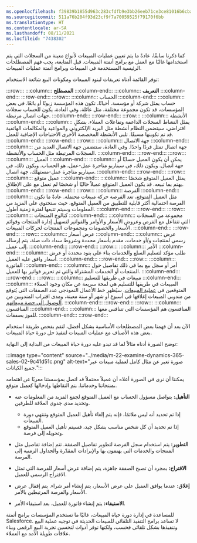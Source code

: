 ```yaml
---
ms.openlocfilehash: f39839b1855d963c283cfdfb9e3bb26eeb71ce3ce81016b6cba3b41ce546ee71
ms.sourcegitcommit: 511a76b204f93d23cf9f7a70059525f79170f6bb
ms.translationtype: HT
ms.contentlocale: ar-SA
ms.lasthandoff: 08/11/2021
ms.locfileid: "7438302"
---
```

كما ذكرنا سابقًا، عادةً ما يتم تعيين عمليات المبيعات لأنواع معينة من السجلات التي يتم استخدامها غالبًا مع العمل مع برامج أتمتة المبيعات. قبل المتابعة، يجب فهم المصطلحات الرئيسية المستخدمة في المبيعات وبرامج أتمتة عمليات المبيعات.

توفر القائمة أدناه تعريفات لبنود المبيعات ومكونات البيع شائعة الاستخدام:

:::row:::
  :::column:::
    **المصطلح**
  :::column-end:::
  :::column:::
    **التعريف**
  :::column-end:::
:::row-end:::
:::row:::
  :::column:::
    الحساب
  :::column-end:::
  :::column:::
    حساب يمثل شركة أو مؤسسة. أحيانًا، تكون هذه المؤسسة زبونًا أو بائعًا. في بعض المؤسسات، قد تكون مجموعة مختلفة، مثل عائلة. وفي العادة، يكون للحساب سجلات جهات اتصال مرتبطة.
  :::column-end:::
:::row-end:::
:::row:::
  :::column:::
    الأنشطة
  :::column-end:::
  :::column:::
    يمثل النشاط السجلات الداعمة وتفاعلات العملاء. بشكلٍ افتراضي، سيتضمن النظام أنشطة مثل البريد الإلكتروني والمواعيد والمكالمات الهاتفية قد تم تكوينها مسبقًا. تلبي الأنشطة المخصصة الأخرى الاحتياجات الإضافية للعمل.
  :::column-end:::
:::row-end:::
:::row:::
  :::column:::
    جهة الاتصال
  :::column-end:::
  :::column:::
    جهة اتصال تمثل فردًا واحدًا. وفي العادة، ستتضمن جهة الاتصال العديد من السجلات المرتبطة مثل الحساب والأنشطة.
  :::column-end:::
:::row-end:::
:::row:::
  :::column:::
    العميل
  :::column-end:::
  :::column:::
    يمكن أن يكون العميل حسابًا أو جهة اتصال. ويكون ذلك، في سيناريو متاجرة عمل-عمل، هو الحساب. ويكون ذلك، في سيناريو متاجرة عمل-مستهلك، جهة اتصال.
  :::column-end:::
:::row-end:::
:::row:::
  :::column:::
    عميل متوقع
  :::column-end:::
  :::column:::
    يمثل العميل المتوقع شخصًا يهتم بما تبيعه. قد يكون العميل المتوقع عميلاً حاليًا أو شخصًا لم تعمل مع على الإطلاق.
  :::column-end:::
:::row-end:::
:::row:::
  :::column:::
    الفرصة
  :::column-end:::
  :::column:::
    مثل العميل المتوقع، تعد الفرصة حركة مبيعات محتملة. عادةً ما تكون الفرصة احتمالية أكثر قابلية للتطبيق من العميل المتوقع، حيث ستحتوي على المزيد من المعلومات وسيتم تتبعها لفترة زمنية أطول.
  :::column-end:::
:::row-end:::
:::row:::
  :::column:::
    كتالوج المنتجات
  :::column-end:::
  :::column:::
    مجموعة من السجلات التي تتفاعل مع الفرص وعروض الأسعار والأوامر والفواتير لتسهيل إدارة المنتجات وقوائم الأسعار والخصومات ومجموعات المنتجات لحركات المبيعات.
  :::column-end:::
:::row-end:::
:::row:::
  :::column:::
    عرض أسعار
  :::column-end:::
  :::column:::
    عرض رسمي لمنتجات و/أو خدمات، مقدم بأسعار محددة وشروط سداد ذات صلة، يتم إرساله إلى عميل.
  :::column-end:::
:::row-end:::
:::row:::
  :::column:::
    الأمر
  :::column-end:::
  :::column:::
    طلب مؤكد لتسليم السلع والخدمات بناء على بنود محددة أو عرض أسعار وافق عليه العميل.
  :::column-end:::
:::row-end:::
:::row:::
  :::column:::
    الفاتورة
  :::column-end:::
  :::column:::
    أمر أو سجل بيع بما في ذلك تفاصيل حول المنتجات أو الخدمات المشتراة والتي تم تحرير فواتير بها للعميل.
  :::column-end:::
:::row-end:::
:::row:::
  :::column:::
    مبيعات في طريقها للتسليم
  :::column-end:::
  :::column:::
    المبيعات في طريقها للتسليم هي لمحة سريعة عن مكان وجود العملاء المتوقعين في [عملية المبيعات](https://www.superoffice.com/blog/sales-process/). سيُظهر خط الأعمال النموذجي عدد الصفقات التي يُتوقع من مندوبي المبيعات إغلاقها في أسبوع أو شهر أو سنة معينة، ومدى اقتراب المندوبين من [الوصول إلى حصة مبيعاتهم](https://www.superoffice.com/blog/sales-quota/).
  :::column-end:::
:::row-end:::
:::row:::
  :::column:::
    المنافسون
  :::column-end:::
  :::column:::
    المنافسون هم المؤسسات التي تتنافس معها للفوز بصفقات.
  :::column-end:::
:::row-end:::


الآن بعد أن فهمنا بعض المصطلحات الأساسية بشكل أفضل، لنقم بفحص طريقة استخدام بعض هذه الأصناف مع عمليات المبيعات لتنفيذ حل دورة حياة المبيعات.

توضح الصورة أدناه مثالاً لما قد تبدو عليه دورة حياة المبيعات من البداية إلى النهاية:

:::image type="content" source="../media/m-22-examine-dynamics-365-sales-02-9c41d51c.png" alt-text="صورة تعبر عن مثال كامل لعملية مبيعات عبر جميع الكيانات.":::


يمكننا أن نرى في الصورة أعلاه أن عميلاً محتملاً قد اتصل بمؤسستنا معربًا عن اهتمامه بمنتجاتنا وخدماتنا. يتم التقاطها وإدخالها كعميل متوقع.

 -  **التأهيل:** يتواصل مسؤول الحساب مع العميل المتوقع لجمع المزيد من المعلومات عنه وتحديد مدى جدوى العلاقة للطرفين.
    
     -  إذا تم تحديد أنه ليس ملائمًا، فإنه يتم إلغاء تأهيل العميل المتوقع وتنتهي دورة المبيعات.
     -  إذا تم تحديد أن كل شخص مناسب بشكل جيد، فسيتم تأهيل العميل المتوقع وتحويله إلى فرصة.
 -  **التطوير:** يتم استخدام سجل الفرصة لتطوير تفاصيل الصفقة. تتم إضافة تفاصيل مثل المنتجات والخدمات التي يهتمون بها والإيرادات المقدّرة والجداول الزمنية إلى الفرصة.
 -  **الاقتراح:** بمجرد أن تصبح الصفقة جاهزة، يتم إضافة عرض أسعار للفرصة التي تمثل الاقتراح الرسمي للعميل.
 -  **إغلاق:** عندما يوافق العميل علي عرض الأسعار، يتم إنشاء أمر شراء. يتم إقفال عرض الأسعار والفرصة المرتبطين بالأمر.
 -  **الاستيفاء:** يتم إنشاء فاتورة للعميل، بعد استيفاء الأمر.

للمساعدة في إدارة دورة حياة المبيعات، غالبًا ما تستخدم المؤسسات برامج أتمتة Salesforce. لا تساعد برامج التنفيذ التلقائي للمبيعات الحديثة في توجيه عملية البيع وتنفيذها بشكل تلقائي فحسب، ولكنها توفر أدوات لتحسين تجربة البيع الرقمي وبناء علاقات طويلة الأمد مع العملاء.
